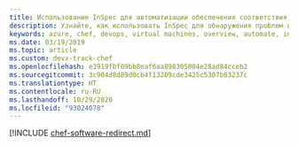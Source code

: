 ```yaml
---
title: Использование InSpec для автоматизации обеспечения соответствия инфраструктуры Azure
description: Узнайте, как использовать InSpec для обнаружения проблем в развертываниях Azure
keywords: azure, chef, devops, virtual machines, overview, automate, inspec
ms.date: 03/19/2019
ms.topic: article
ms.custom: devx-track-chef
ms.openlocfilehash: e3919fbf09bb8eaf6aa898305004e28ad84cceb2
ms.sourcegitcommit: 3c904d8d89d0cb4f13209cde3425c5307b83237c
ms.translationtype: HT
ms.contentlocale: ru-RU
ms.lasthandoff: 10/29/2020
ms.locfileid: "93024078"
---
```

[!INCLUDE [chef-software-redirect.md](includes/chef-software-redirect.md)]